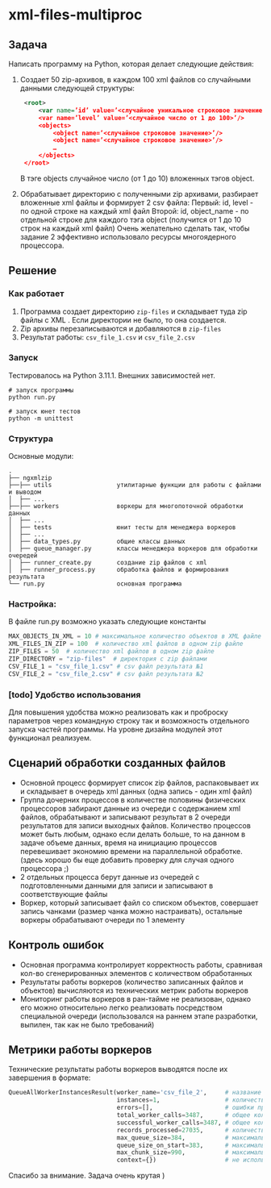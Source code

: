 # xml-files-multiproc

## Задача
Написать программу на Python, которая делает следующие действия:

1. Создает 50 zip-архивов, в каждом 100 xml файлов со случайными данными следующей структуры:
   ```xml
    <root>
        <var name=’id’ value=’<случайное уникальное строковое значение>’/>
        <var name=’level’ value=’<случайное число от 1 до 100>’/>
        <objects>
            <object name=’<случайное строковое значение>’/>
            <object name=’<случайное строковое значение>’/>
            …
        </objects>
    </root>
    ```
    В тэге objects случайное число (от 1 до 10) вложенных тэгов object.

2. Обрабатывает директорию с полученными zip архивами, разбирает вложенные xml файлы и формирует 2 csv файла:
Первый: id, level - по одной строке на каждый xml файл
Второй: id, object_name - по отдельной строке для каждого тэга object (получится от 1 до 10 строк на каждый xml файл)
Очень желательно сделать так, чтобы задание 2 эффективно использовало ресурсы многоядерного процессора.


## Решение

### Как работает
1. Программа создает директорию ```zip-files``` и складывает туда zip файлы с XML . Если директории не было, то она создается. 
2. Zip архивы перезаписываются  и добавляются в ```zip-files```
3. Результат работы: ```csv_file_1.csv``` и ```csv_file_2.csv```

### Запуск
Тестировалось на Python 3.11.1.
Внешних зависимостей нет.
```shell
# запуск программы
python run.py

# запуск юнет тестов
python -m unittest
```

### Структура

Основные модули:
```
.
├── ngxmlzip
├──├── utils                  утилитарные функции для работы с файлами и выводом 
│  ├── ...
├──├── workers                воркеры для многопоточной обработки данных 
│  ├── ...
│  ├── tests                  юнит тесты для менеджера воркеров
│  ├── ...
│  ├── data_types.py          общие классы данных
│  ├── queue_manager.py       классы менеджера воркеров для обработки очередей
│  ├── runner_create.py       создание zip файлов с xml
│  ├── runner_process.py      обработка файлов и формирования результата
└── run.py                    основная программа
```

### Настройка:
В файле run.py возможно указать следующие константы
```python
MAX_OBJECTS_IN_XML = 10 # максимальное количество объектов в XML файле
XML_FILES_IN_ZIP = 100  # количество xml файлов в одном zip файле   
ZIP_FILES = 50  # количество xml файлов в одном zip файле   
ZIP_DIRECTORY = "zip-files"  # директория с zip файлами 
CSV_FILE_1 = "csv_file_1.csv" # csv файл результата №1
CSV_FILE_2 = "csv_file_2.csv" # csv файл результата №2
```
### [todo] Удобство использования
Для повышения удобства можно реализовать как и проброску параметров через командную строку так и возможность отдельного запуска частей программы. На уровне дизайна модулей этот функционал реализуем. 

## Сценарий обработки созданных файлов
- Основной процесс формирует список zip файлов, распаковывает их и складывает в очередь xml данных (одна запись - один xml файл)
- Группа дочерних процессов в количестве половины  физических процессоров забирают данные из очереди с содержанием xml файлов, обрабатывают и записывают результат в 2 очереди результатов для записи выходных файлов. Количество процессов может быть любым, однако если делать больше, то на данном в задаче объеме данных, время на инициацию процессов перевешивает экономию времени на параллельной обработке. (здесь хорошо бы еще добавить проверку для случая одного процессора ;)  
- 2 отдельных процесса берут данные из очередей с подготовленными данными для записи и записывают в соответствующие файлы
- Воркер, который записывает файл со списком объектов, совершает запись чанками (размер чанка можно настраивать), остальные воркеры обрабатывают очереди по 1 элементу 

## Контроль ошибок 
- Основная программа контролирует корректность работы, сравнивая кол-во сгенерированных элементов с количеством обработанных
- Результаты работы воркеров (количество записанных файлов и объектов) вычисляются из технических метрик работы воркеров
- Мониторинг работы воркеров в ран-тайме не реализован, однако его можно относительно легко реализовать посредством специальной очереди (использовался на раннем этапе разработки, выпилен, так как не было требований)  

## Метрики работы воркеров 
Технические результаты работы воркеров выводятся после их завершения в формате:

```python
QueueAllWorkerInstancesResult(worker_name='csv_file_2',     # название воркера
                              instances=1,                  # количество инстансов  
                              errors=[],                    # ошибки при работе (исключения) собранные со всех инстансов воркеров
                              total_worker_calls=3487,      # общее кол-во вызовов всех инстансов воркеров 
                              successful_worker_calls=3487, # общее кол-во успешных вызова всех инстансов воркеров  
                              records_processed=27035,      # количество обработанных элементов (этот параметр настраивается на этапе реализации воркера)
                              max_queue_size=384,           # максимальная длина очереди, ассоциированной с воркером 
                              queue_size_on_start=383,      # максимальная длина очереди на старте воркера (среди всех инстансов)
                              max_chunk_size=990,           # максимальное количество обработанных чанков за один вызов воркера (среди всех инстансов)
                              context={})                   # не используется, планировался использоваться для возможности обмениваться контекстом менеджера воркера и инстанса воркера

```


Спасибо за внимание.
Задача очень крутая ) 


